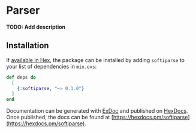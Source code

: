 # Parser

**TODO: Add description**

## Installation

If [available in Hex](https://hex.pm/docs/publish), the package can be installed
by adding `softiparse` to your list of dependencies in `mix.exs`:

```elixir
def deps do
  [
    {:softiparse, "~> 0.1.0"}
  ]
end
```

Documentation can be generated with [ExDoc](https://github.com/elixir-lang/ex_doc)
and published on [HexDocs](https://hexdocs.pm). Once published, the docs can
be found at [https://hexdocs.pm/softiparse](https://hexdocs.pm/softiparse).

